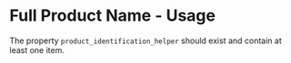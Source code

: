 # Full Product Name - Usage

The property `product_identification_helper` should exist and contain at least one item.
